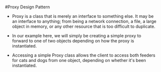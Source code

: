 #Proxy Design Pattern

- Proxy is a class that is merely an interface to something else. It may be an interface to anything; from being a network connection, a file, a large object in memory, or any other resource that is too difficult to duplicate.

- In our example here, we will simply be creating a simple proxy to forward to one of two objects depending on how the proxy is instantiated.

- Accessing a simple Proxy class allows the client to access both feeders for cats and dogs from one object, depending on whether it's been instantiated.